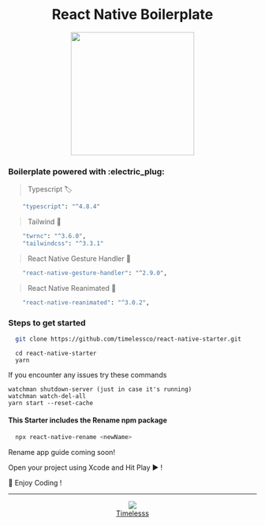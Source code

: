 <div align='center'>
  <h1>React Native Boilerplate</h3>
  <img src="https://user-images.githubusercontent.com/35562287/119314882-dcc3d200-bc92-11eb-8383-0a0a4bbce9b3.png" height="250" width"250" />
</div>

<h3>Boilerplate powered with :electric_plug: </h3>

> Typescript 🏷️

```sh
    "typescript": "^4.8.4"
```

> Tailwind 🎨

```sh
    "twrnc": "^3.6.0",
    "tailwindcss": "^3.3.1"
```

> React Native Gesture Handler 🦾

```sh
    "react-native-gesture-handler": "^2.9.0",
```

> React Native Reanimated 🦾

```sh
    "react-native-reanimated": "^3.0.2",
```

<h3> Steps to get started </h3>

```sh
  git clone https://github.com/timelessco/react-native-starter.git
```

```
  cd react-native-starter
  yarn
```

If you encounter any issues try these commands

```
watchman shutdown-server (just in case it's running)
watchman watch-del-all
yarn start --reset-cache
```

<h4> This Starter includes the Rename npm package </h4>

```sh
  npx react-native-rename <newName>
```

Rename app guide coming soon!

Open your project using Xcode and Hit Play ▶️ !

🎉 Enjoy Coding !

---

<div align='center'>
  <img src='https://timeless.co/images/icons/favicon.png'/>
</div>
<div align='center'>
  <a href='https://timeless.co/'>Timelesss</a>
</div>
